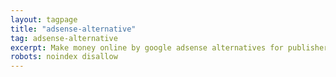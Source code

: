 ```yaml
---
layout: tagpage
title: "adsense-alternative"
tag: adsense-alternative
excerpt: Make money online by google adsense alternatives for publishers and bloggers
robots: noindex disallow
---
```


